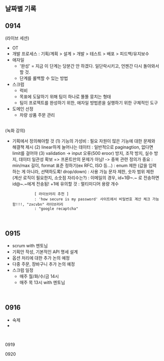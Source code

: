 ## 날짜별 기록

## 0914
(라이브 세션)
* OT
* 개발 프로세스 : 기획/계획 > 설계 > 개발 > 테스트 > 배포 > 피드백/유지보수
* 애자일
	- '완성' = 지금 이 단계는 당분간 안 하겠다. 일단락시키고, 언젠간 다시 돌아와서 할 것.
	- 단계를 롤백할 수 있는 방법
* 스크럼
	- 럭비
	- 목표에 도달하기 위해 팀이 하나로 똘똘 뭉치는 형태
	- 팀이 프로젝트를 완성하기 위한, 애자일 방법론을 실행하기 위한 구체적인 도구
* 도메인 선정
  - 차량 상품 주문 관리
  </br>
(녹화 강의)
* 기획에서 정의해야할 것
	(1) 기능의 가성비 : 필요 자원이 많은 기능에 대한 문제와 해결책 제시
	(2) linear하게 늘어나는 데이터 : 일반적으로 paginagtion, 없다면 limit를 걸어야
	(3) validation -> input 오류(500 eroor) 방지, 조작 방지, 실수 방지, 데이터 일관성 확보
				=> 프론트만의 문제가 아님! 
				-> 중복 관련 정의가 중요
				: min/max 길이, format 표준 정하기(ex RFC, ISO 등...)
				: enum 제한 (값을 입력하는 게 아니라, 선택하도록! drop/down)
				: 사용 가능 문자 제한, 숫자 범위 제한 (계산 로직이 필요한지, 소숫점 자리수는?)
				: 이메일의 경우, id+1@~.~ 로 전송하면 id@~.~에게 전송됨! +1에 유의할 것
				: 멀티미디어 용량 개수

				[ 라이브러리 추천 ]
				: 'how secure is my password' 사이트에서 비밀번호 계산 체크 가능함!!!, "zxcvbn" 라이브러리
				: "google recaptcha"
</br>

## 0915
* scrum with 멘토님
* 기획안 작성, 기본적인 API 명세 설계
* 옵션 처리에 대한 추가 논의 예정
* 다중 주문, 장바구니 추가 논의 예정
* 스크럼 일정
  - 매주 월/화/수/금 14시
  - 매주 목 13시 with 멘토님
</br>

## 0916
* 숙제
* 
</br>

0919
</br>

0920
</br>
